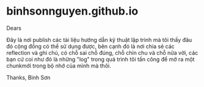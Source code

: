 # binhsonnguyen.github.io
Dears

Đây là nơi publish các tài liệu hướng dẫn kỹ thuật lập trình mà tôi thấy đâu đó cộng 
đồng có thể sử dụng được, bên cạnh đó là nơi chia sẻ các reflection và ghi chú, có chỗ 
sai chỗ đúng, chỗ chỉn chu và chỗ nửa vời, các bạn cứ coi như đó là những "log" trong 
quá trình tôi tấn công để mở ra một chunkmới trong bộ nhớ của mình mà thôi.

Thanks,
Bình Sơn
